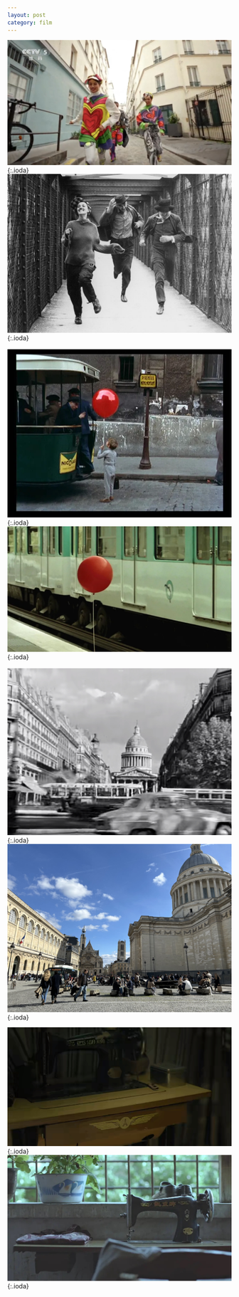 ```yaml
---
layout: post
category: film
---
```


![](images/blog2-1.jpg){:.ioda}
![](images/blog2-2.jpg){:.ioda}
<br />
<br />
![](images/IMG_4590.jpeg){:.ioda}
![](images/profile.jpeg){:.ioda}
<br />
<br />
![](images/IMG_1476.jpeg){:.ioda}
![](images/IMG_2242.jpeg){:.ioda}

![](images/IMG_1527.jpeg){:.ioda}
![](images/IMG_1839.jpeg){:.ioda}
